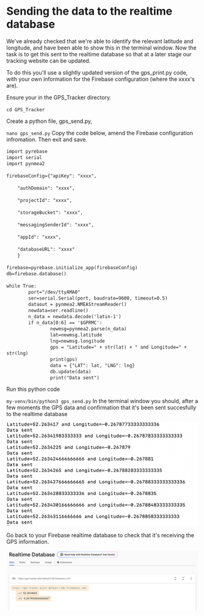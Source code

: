 # Sending the data to the realtime database

We've already checked that we're able to identify the relevant latitude and longitude, and have been able to show this in the terminal window. Now the task is to get this sent to the realtime database so that at a later stage our tracking website can be updated. 

To do this you'll use a slightly updated version of the gps_print.py code, with your own information for the Firebase configuration (where the xxxx's are).

Ensure your in the GPS_Tracker directory. 

`
cd GPS_Tracker
`

Create a python file, gps_send.py, 

`
nano gps_send.py
`
Copy the code below, amend the Firebase configuration infromation. Then exit and save.

```
import pyrebase
import serial
import pynmea2

firebaseConfig={"apiKey": "xxxx",

    "authDomain": "xxxx",

    "projectId": "xxxx",

    "storageBucket": "xxxx",

    "messagingSenderId": "xxxx",

    "appId": "xxxx",

    "databaseURL": "xxxx"
    }

firebase=pyrebase.initialize_app(firebaseConfig)
db=firebase.database()

while True:
        port="/dev/ttyAMA0"
        ser=serial.Serial(port, baudrate=9600, timeout=0.5)
        dataout = pynmea2.NMEAStreamReader()
        newdata=ser.readline()
        n_data = newdata.decode('latin-1')
        if n_data[0:6] == '$GPRMC':
                newmsg=pynmea2.parse(n_data)
                lat=newmsg.latitude
                lng=newmsg.longitude
                gps = "Latitude=" + str(lat) + " and Longitude=" + str(lng)
                print(gps)
                data = {"LAT": lat, "LNG": lng}
                db.update(data)
                print("Data sent")
```
Run this python code 

`
my-venv/bin/python3 gps_send.py
`
In the terminal window you should, after a few moments the GPS data and confirmation that it's been sent succesfully to the realtime database

<p align="center">
<img src="./Images/Sent_data.png" width="500">
</p>

Go back to your Firebase realtime database to check that it's receiving the GPS information. 

<p align="center">
<img src="./Images/Realtime_database.png" width="500">
</p>

